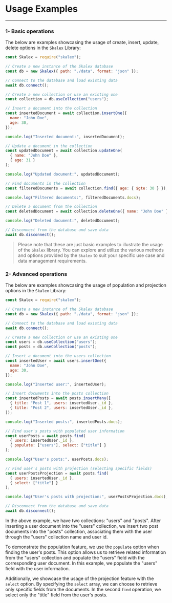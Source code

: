# Usage Examples <!-- {docsify-ignore} -->

---

### 1- Basic operations

The below are examples showcasing the usage of create, insert, update, delete options in the `Skalex` Library:

```javascript
const Skalex = require("skalex");

// Create a new instance of the Skalex database
const db = new Skalex({ path: "./data", format: "json" });

// Connect to the database and load existing data
await db.connect();

// Create a new collection or use an existing one
const collection = db.useCollection("users");

// Insert a document into the collection
const insertedDocument = await collection.insertOne({
  name: "John Doe",
  age: 30,
});

console.log("Inserted document:", insertedDocument);

// Update a document in the collection
const updatedDocument = await collection.updateOne(
  { name: "John Doe" },
  { age: 31 }
);

console.log("Updated document:", updatedDocument);

// Find documents in the collection
const filteredDocuments = await collection.find({ age: { $gte: 30 } });

console.log("Filtered documents:", filteredDocuments.docs);

// Delete a document from the collection
const deletedDocument = await collection.deleteOne({ name: "John Doe" });

console.log("Deleted document:", deletedDocument);

// Disconnect from the database and save data
await db.disconnect();
```

> Please note that these are just basic examples to illustrate the usage of the `Skalex` library. You can explore and utilize the various methods and options provided by the `Skalex` to suit your specific use case and data management requirements.

### 2- Advanced operations

The below are examples showcasing the usage of population and projection options in the `Skalex` Library:

```javascript
const Skalex = require("skalex");

// Create a new instance of the Skalex database
const db = new Skalex({ path: "./data", format: "json" });

// Connect to the database and load existing data
await db.connect();

// Create a new collection or use an existing one
const users = db.useCollection("users");
const posts = db.useCollection("posts");

// Insert a document into the users collection
const insertedUser = await users.insertOne({
  name: "John Doe",
  age: 30,
});

console.log("Inserted user:", insertedUser);

// Insert documents into the posts collection
const insertedPosts = await posts.insertMany([
  { title: "Post 1", users: insertedUser._id },
  { title: "Post 2", users: insertedUser._id },
]);

console.log("Inserted posts:", insertedPosts.docs);

// Find user's posts with populated user information
const userPosts = await posts.find(
  { users: insertedUser._id },
  { populate: ["users"], select: ["title"] }
);

console.log("User's posts:", userPosts.docs);

// Find user's posts with projection (selecting specific fields)
const userPostsProjection = await posts.find(
  { users: insertedUser._id },
  { select: ["title"] }
);

console.log("User's posts with projection:", userPostsProjection.docs);

// Disconnect from the database and save data
await db.disconnect();
```

In the above example, we have two collections: "users" and "posts". After inserting a user document into the "users" collection, we insert two post documents into the "posts" collection, associating them with the user through the "users" collection name and user id.

To demonstrate the population feature, we use the `populate` option when finding the user's posts. This option allows us to retrieve related information from the "users" collection and populate the "users" field with the corresponding user document. In this example, we populate the "users" field with the user information.

Additionally, we showcase the usage of the projection feature with the `select` option. By specifying the `select` array, we can choose to retrieve only specific fields from the documents. In the second `find` operation, we select only the "title" field from the user's posts.
